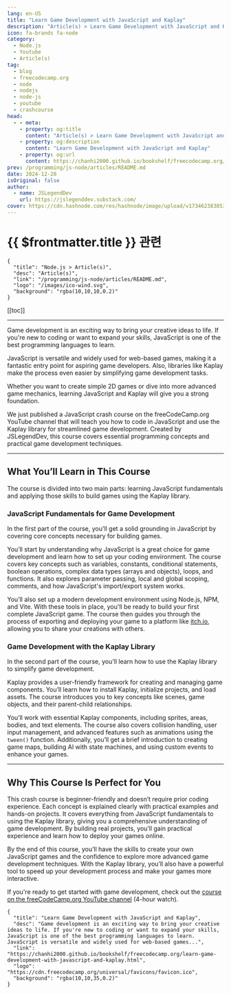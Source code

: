 ```yaml
---
lang: en-US
title: "Learn Game Development with JavaScript and Kaplay"
description: "Article(s) > Learn Game Development with JavaScript and Kaplay"
icon: fa-brands fa-node
category:
  - Node.js
  - Youtube
  - Article(s)
tag:
  - blog
  - freecodecamp.org
  - node
  - nodejs
  - node-js
  - youtube
  - crashcourse
head:
  - - meta:
    - property: og:title
      content: "Article(s) > Learn Game Development with JavaScript and Kaplay"
    - property: og:description
      content: "Learn Game Development with JavaScript and Kaplay"
    - property: og:url
      content: https://chanhi2000.github.io/bookshelf/freecodecamp.org/learn-game-development-with-javascript-and-kaplay.html
prev: /programming/js-node/articles/README.md
date: 2024-12-20
isOriginal: false
author:
  - name: JSLegendDev
    url: https://jslegenddev.substack.com/
cover: https://cdn.hashnode.com/res/hashnode/image/upload/v1734623838531/8083f2dd-65f7-49c6-81b0-0a1107d2ee9a.png
---
```


# {{ $frontmatter.title }} 관련

```component VPCard
{
  "title": "Node.js > Article(s)",
  "desc": "Article(s)",
  "link": "/programming/js-node/articles/README.md",
  "logo": "/images/ico-wind.svg",
  "background": "rgba(10,10,10,0.2)"
}
```

[[toc]]

---

<SiteInfo
  name="Learn Game Development with JavaScript and Kaplay"
  desc="Game development is an exciting way to bring your creative ideas to life. If you're new to coding or want to expand your skills, JavaScript is one of the best programming languages to learn. JavaScript is versatile and widely used for web-based games..."
  url="https://freecodecamp.org/news/learn-game-development-with-javascript-and-kaplay"
  logo="https://cdn.freecodecamp.org/universal/favicons/favicon.ico"
  preview="https://cdn.hashnode.com/res/hashnode/image/upload/v1734623838531/8083f2dd-65f7-49c6-81b0-0a1107d2ee9a.png"/>

Game development is an exciting way to bring your creative ideas to life. If you're new to coding or want to expand your skills, JavaScript is one of the best programming languages to learn.

JavaScript is versatile and widely used for web-based games, making it a fantastic entry point for aspiring game developers. Also, libraries like Kaplay make the process even easier by simplifying game development tasks.

Whether you want to create simple 2D games or dive into more advanced game mechanics, learning JavaScript and Kaplay will give you a strong foundation.

We just published a JavaScript crash course on the freeCodeCamp.org YouTube channel that will teach you how to code in JavaScript and use the Kaplay library for streamlined game development. Created by JSLegendDev, this course covers essential programming concepts and practical game development techniques.

---

## What You’ll Learn in This Course

The course is divided into two main parts: learning JavaScript fundamentals and applying those skills to build games using the Kaplay library.

### JavaScript Fundamentals for Game Development

In the first part of the course, you'll get a solid grounding in JavaScript by covering core concepts necessary for building games.

You’ll start by understanding why JavaScript is a great choice for game development and learn how to set up your coding environment. The course covers key concepts such as variables, constants, conditional statements, boolean operations, complex data types (arrays and objects), loops, and functions. It also explores parameter passing, local and global scoping, comments, and how JavaScript's import/export system works.

You’ll also set up a modern development environment using Node.js, NPM, and Vite. With these tools in place, you'll be ready to build your first complete JavaScript game. The course then guides you through the process of exporting and deploying your game to a platform like [<FontIcon icon="fas fa-globe"/>itch.io](http://itch.io), allowing you to share your creations with others.

### Game Development with the Kaplay Library

In the second part of the course, you’ll learn how to use the Kaplay library to simplify game development.

Kaplay provides a user-friendly framework for creating and managing game components. You’ll learn how to install Kaplay, initialize projects, and load assets. The course introduces you to key concepts like scenes, game objects, and their parent-child relationships.

You’ll work with essential Kaplay components, including sprites, areas, bodies, and text elements. The course also covers collision handling, user input management, and advanced features such as animations using the `tween()` function. Additionally, you’ll get a brief introduction to creating game maps, building AI with state machines, and using custom events to enhance your games.

---

## Why This Course Is Perfect for You

This crash course is beginner-friendly and doesn’t require prior coding experience. Each concept is explained clearly with practical examples and hands-on projects. It covers everything from JavaScript fundamentals to using the Kaplay library, giving you a comprehensive understanding of game development. By building real projects, you’ll gain practical experience and learn how to deploy your games online.

By the end of this course, you’ll have the skills to create your own JavaScript games and the confidence to explore more advanced game development techniques. With the Kaplay library, you’ll also have a powerful tool to speed up your development process and make your games more interactive.

If you're ready to get started with game development, check out the [<FontIcon icon="fa-brands fa-youtube"/>course on the freeCodeCamp.org YouTube channel](https://youtu.be/KHxX0CgMGs4) (4-hour watch).

<VidStack src="youtube/KHxX0CgMGs4" />

<!-- TODO: add ARTICLE CARD -->
```component VPCard
{
  "title": "Learn Game Development with JavaScript and Kaplay",
  "desc": "Game development is an exciting way to bring your creative ideas to life. If you're new to coding or want to expand your skills, JavaScript is one of the best programming languages to learn. JavaScript is versatile and widely used for web-based games...",
  "link": "https://chanhi2000.github.io/bookshelf/freecodecamp.org/learn-game-development-with-javascript-and-kaplay.html",
  "logo": "https://cdn.freecodecamp.org/universal/favicons/favicon.ico",
  "background": "rgba(10,10,35,0.2)"
}
```
